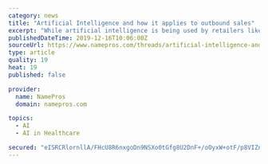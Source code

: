 ```yaml
---
category: news
title: "Artificial Intelligence and how it applies to outbound sales"
excerpt: "While artificial intelligence is being used by retailers like Amazon to target prospects ... I believe I know enough about sales and marketing in general to provide credible input to make more domain sales to the real estate industry, the healthcare industry, and the food/restaurant industries. Final questions...what, if anything do you ..."
publishedDateTime: 2019-12-16T10:06:00Z
sourceUrl: https://www.namepros.com/threads/artificial-intelligence-and-how-it-applies-to-outbound-sales.1168396/
type: article
quality: 19
heat: 19
published: false

provider:
  name: NamePros
  domain: namepros.com

topics:
  - AI
  - AI in Healthcare

secured: "eISRCRlornllA/FHcU8R6nxgoDn9NSXo0tGfg8U2DnF+/oOyxW+otF/p8VIZnQFKifDZf4TPBnwLaUZzQ2PI4Lde9Nmu+SaB9WAg6CNLgCHPBSb1VYW4/DhToBma3svaclXa0K+JFnnfyhh9TJR30AkRTICS06b0at9kKZAs5zAunxt1dOYUWb2sAJTYoJRYbJVsMnzYQ7xmLqIkfGvLyXljOG7KeLIUFpZfPT1mXwMlAecQdh++jqa8BfE2RPncqx7UvIMU7hOV4EiC8kI0kg==;gDqzYYTSyw+FeFF9HSXv1A=="
---
```


